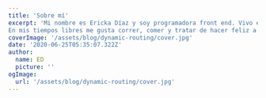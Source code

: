 ```yaml
---
title: 'Sobre mí'
excerpt: 'Mi nombre es Ericka Díaz y soy programadora front end. Vivo en Buenos Aires, Argentina. Me gusta trabajar con lenguajes como  html, css, sass, javascript. Mi objetivo es profundizar mis conocimientos. Estoy aprendiendo React. Me gustaría crear aplicaciones que creen impacto social. 
En mis tiempos libres me gusta correr, comer y tratar de hacer feliz a Panchito, mi perro.'
coverImage: '/assets/blog/dynamic-routing/cover.jpg'
date: '2020-06-25T05:35:07.322Z'
author:
  name: ED
  picture: ''
ogImage:
  url: '/assets/blog/dynamic-routing/cover.jpg'
---
```


